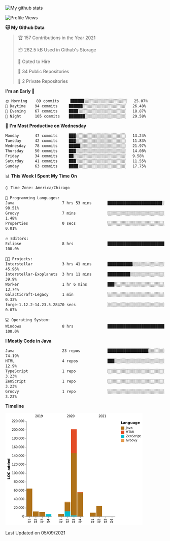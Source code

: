 ![My github stats](https://github-readme-stats.vercel.app/api?username=romvoid95&theme=gruvbox&include_all_commits=true&show_icons=true")

<!--START_SECTION:waka-->
![Profile Views](http://img.shields.io/badge/Profile%20Views-3-blue)

**🐱 My Github Data** 

> 🏆 157 Contributions in the Year 2021
 > 
> 📦 262.5 kB Used in Github's Storage 
 > 
> 💼 Opted to Hire
 > 
> 📜 34 Public Repositories 
 > 
> 🔑 2 Private Repositories  
 > 
**I'm an Early 🐤** 

```text
🌞 Morning    89 commits     ██████░░░░░░░░░░░░░░░░░░░   25.07% 
🌆 Daytime    94 commits     ██████░░░░░░░░░░░░░░░░░░░   26.48% 
🌃 Evening    67 commits     ████░░░░░░░░░░░░░░░░░░░░░   18.87% 
🌙 Night      105 commits    ███████░░░░░░░░░░░░░░░░░░   29.58%

```
📅 **I'm Most Productive on Wednesday** 

```text
Monday       47 commits     ███░░░░░░░░░░░░░░░░░░░░░░   13.24% 
Tuesday      42 commits     ███░░░░░░░░░░░░░░░░░░░░░░   11.83% 
Wednesday    78 commits     █████░░░░░░░░░░░░░░░░░░░░   21.97% 
Thursday     50 commits     ███░░░░░░░░░░░░░░░░░░░░░░   14.08% 
Friday       34 commits     ██░░░░░░░░░░░░░░░░░░░░░░░   9.58% 
Saturday     41 commits     ███░░░░░░░░░░░░░░░░░░░░░░   11.55% 
Sunday       63 commits     ████░░░░░░░░░░░░░░░░░░░░░   17.75%

```


📊 **This Week I Spent My Time On** 

```text
⌚︎ Time Zone: America/Chicago

💬 Programming Languages: 
Java                     7 hrs 53 mins       ████████████████████████░   98.51% 
Groovy                   7 mins              ░░░░░░░░░░░░░░░░░░░░░░░░░   1.48% 
Properties               0 secs              ░░░░░░░░░░░░░░░░░░░░░░░░░   0.01%

🔥 Editors: 
Eclipse                  8 hrs               █████████████████████████   100.0%

🐱‍💻 Projects: 
Interstellar             3 hrs 41 mins       ███████████░░░░░░░░░░░░░░   45.96% 
Interstellar-Exoplanets  3 hrs 11 mins       ██████████░░░░░░░░░░░░░░░   39.9% 
Worker                   1 hr 6 mins         ███░░░░░░░░░░░░░░░░░░░░░░   13.74% 
Galacticraft-Legacy      1 min               ░░░░░░░░░░░░░░░░░░░░░░░░░   0.33% 
forge-1.12.2-14.23.5.28470 secs              ░░░░░░░░░░░░░░░░░░░░░░░░░   0.07%

💻 Operating System: 
Windows                  8 hrs               █████████████████████████   100.0%

```

**I Mostly Code in Java** 

```text
Java                     23 repos            ██████████████████░░░░░░░   74.19% 
HTML                     4 repos             ███░░░░░░░░░░░░░░░░░░░░░░   12.9% 
TypeScript               1 repo              ░░░░░░░░░░░░░░░░░░░░░░░░░   3.23% 
ZenScript                1 repo              ░░░░░░░░░░░░░░░░░░░░░░░░░   3.23% 
Groovy                   1 repo              ░░░░░░░░░░░░░░░░░░░░░░░░░   3.23%

```


**Timeline**

![Chart not found](https://raw.githubusercontent.com/ROMVoid95/ROMVoid95/master/charts/bar_graph.png) 


 Last Updated on 05/09/2021
<!--END_SECTION:waka-->
